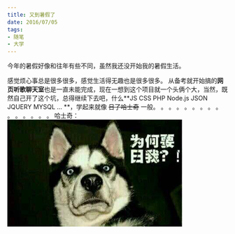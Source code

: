 ```yaml
---
title: 又到暑假了
date: 2016/07/05
tags: 
- 随笔
- 大学
---
```


今年的暑假好像和往年有些不同，虽然我还没开始我的暑假生活。
<!-- more -->
感觉烦心事总是很多很多，感觉生活得无趣也是很多很多。
从备考就开始搞的**网页听歌聊天室**也是一直未能完成，现在一想到这个项目就一个头俩个大，当然，既然自己开了这个坑，总得继续下去吧，什么**JS CSS PHP Node.js JSON JQUERY MYSQL … **，学起来就像 ~~日了哈士奇~~ 一般。
。
。
。
。
。
。
。
。
。
。
。
。
。
。
哈士奇：
![懵逼](/blogimg/1.jpg)